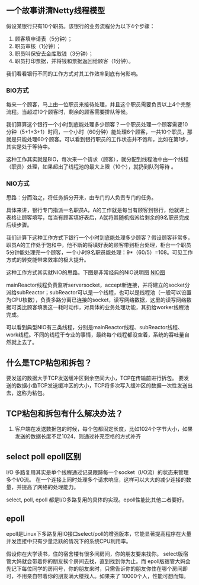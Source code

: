 ## 一个故事讲清Netty线程模型
假设某银行只有10个职员。该银行的业务流程分为以下4个步骤：
1. 顾客填申请表（5分钟）；
2. 职员审核（1分钟）；
3. 职员叫保安去金库取钱（3分钟）；
4. 职员打印票据，并将钱和票据返回给顾客（1分钟）。

我们看看银行不同的工作方式对其工作效率到底有何影响。

### BIO方式
每来一个顾客，马上由一位职员来接待处理，并且这个职员需要负责以上4个完整流程。当超过10个顾客时，剩余的顾客需要排队等候。

我们算算这个银行一个小时到底能处理多少顾客？一个职员处理一个顾客需要10分钟（5+1+3+1）时间，一个小时（60分钟）能处理6个顾客，一共10个职员，那就是只能处理60个顾客。可以看到银行职员的工作状态并不饱和，比如在第1步，其实是处于等待中。

这种工作其实就是BIO，每次来一个请求（顾客），就分配到线程池中由一个线程（职员）处理，如果超出了线程池的最大上限（10个），就扔到队列等待 。

### NIO方式
思路：分而治之，将任务拆分开来，由专门的人负责专门的任务。

具体来讲，银行专门指派一名职员A，A的工作就是每当有顾客到银行，他就递上表格让顾客填写，每当有顾客填好表后，A就将其随机指派给剩余的9名职员完成后续步骤。

我们计算下这种工作方式下银行一个小时到底能处理多少顾客？假设顾客非常多，职员A的工作处于饱和中，他不断的将填好表的顾客带到柜台处理，柜台一个职员5分钟能处理完一个顾客，一个小时9名职员能处理：9*（60/5）=108。可见工作方式的转变能带来效率的极大提升。

这种工作方式其实就NIO的思路。下图是非常经典的NIO说明图
[NIO图](http://dl2.iteye.com/upload/attachment/0130/5437/c519d8fd-d14e-397c-8b20-044a40b21eca.png)

mainReactor线程负责监听serversocket，accept新连接，并将建立的socket分派给subReactor；subReactor可以是一个线程，也可以是线程池（一般可以设置为CPU核数），负责多路分离已连接的socket，读写网络数据，这里的读写网络数据可类比顾客填表这一耗时动作，对具体的业务处理功能，其扔给worker线程池完成。

可以看到典型NIO有三类线程，分别是mainReactor线程、subReactor线程、work线程。不同的线程干专业的事情，最终每个线程都没空着，系统的吞吐量自然就上去了。


## 什么是TCP粘包和拆包？
要发送的数据大于TCP发送缓冲区剩余空间大小，TCP在传输前进行拆包。
要发送的数据小鱼TCP发送缓冲区的大小，TCP将多次写入缓冲区的数据一次性发送出去，这称为粘包。


## TCP粘包和拆包有什么解决办法？
1. 客户端在发送数据包的时候，每个包都固定长度，比如1024个字节大小，如果发送的数据长度不足1024，则通过补充空格的方式补齐

## select poll epoll区别
I/O 多路复用其实是单个线程通过记录跟踪每一个socket（I/O流）的状态来管理多个I/O流。
在一个连接上同时处理多个请求响应，这样可以大大的减少连接的数量，并提高了网络的处理能力。

select, poll, epoll 都是I/O多路复用的具体的实现。epoll性能比其他二者要好。

## epoll
epoll是Linux下多路复用IO接口select/poll的增强版本，它能显著提高程序在大量并发连接中只有少量活跃的情况下的系统CPU利用率。

假设你在大学读书，住的宿舍楼有很多间房间，你的朋友要来找你。 select版宿管大妈就会带着你的朋友挨个房间去找，直到找到你为止。而 epoll版宿管大妈会先记下每位同学的房间号，你的朋友来时，只需告诉你的朋友你住在哪个房间即可，不用亲自带着你的朋友满大楼找人。如果来了 10000个人，性能可想而知。